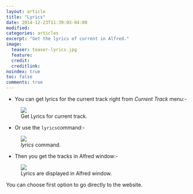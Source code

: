```yaml
---
layout: article
title: "Lyrics"
date: 2014-12-23T11:39:03-04:00
modified:
categories: articles
excerpt: "Get the lyrics of current in Alfred."
image:
  teaser: teaser-lyrics.jpg
  feature:
  credit: 
  creditlink:
noindex: true
toc: false
comments: true
---
```


* You can get lyrics for the current track right from *Current Track* menu:-

<figure>
	<img src="{{ site.url }}/images/lyrics1.jpg"></a>
	<figcaption>Get Lyrics for current track.</figcaption>
</figure>

* Or use the `lyrics`command:-

<figure>
	<img src="{{ site.url }}/images/lyrics3.jpg"></a>
	<figcaption><i>lyrics</i> command.</figcaption>
</figure>

* Then you get the tracks in Alfred window:-

<figure>
	<img src="{{ site.url }}/images/lyrics2.jpg"></a>
	<figcaption>Lyrics are displayed in Alfred window.</figcaption>
</figure>

You can choose first option to go directly to the website.